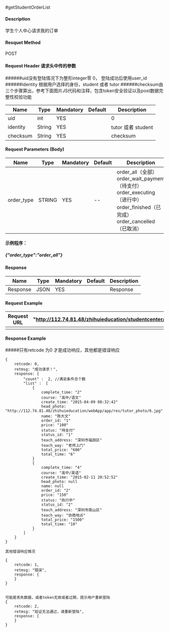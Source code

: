 #getStudentOrderList
#### Description
学生个人中心请求我的订单
#### Resquet Method
POST


#### Request Header 请求头中传的参数
######uid没有登陆情况下为整形integer零 0， 登陆成功后使用user_id
######identity 根据用户选择的身份，student 或者 tutor
######checksum由三个步骤算出，参考下面图片JS代码和注释，包含token安全验证以及post数据完整性校验功能

| Name | Type | Mandatory | Default | Description |
| -- | -- | -- | -- | -- |
| uid | int | YES |  | 0 |
| identity    | String | YES |  | tutor 或者 student|
| checksum    | String | YES |  | checksum|


#### Request Parameters (Body) 

| Name | Type | Mandatory | Default | Description |
| -- | -- | -- | -- | -- |
| order_type | STRING | YES | -- | order_all（全部） order_wait_payment（待支付）   order_executing（进行中）   order_finished（已完成） order_cancelled（已取消） |
####  示例程序：
#####  {"order_type":"order_all"}



#### Response
| Name | Type | Mandatory | Default | Description |
| -- | -- | -- | -- | -- |
| Response | JSON | YES| | Response |


#### Request Example

|Request URL | "http://112.74.81.48/zhihuieducation/studentcenter/getStudentOrderList" |
| --| -- |
| | |

#### Response Example

#####只有retcode 为0 才是成功响应，其他都是错误响应
```
{
    retcode: 0, 
    retmsg: "成功请求！",
    response: {
        "count" :  2, //满足条件总个数
        "list" :  [
            {
                complete_time: "2"
                course: "高中/语文"
                create_time: "2015-04-09 08:32:42"
                head_photo: "http://112.74.81.48/zhihuieducation/webApp/app/res/tutor_photo/6.jpg"
                name: "陈大文"
                order_id: "1"
                price: "100"
                status: "待支付"
                status_id: "1"
                teach_address: "深圳市福田区"
                teach_way: "老师上门"
                total_price: "600"
                total_time: "6"
            }
            {
                complete_time: "4"
                course: "高中/英语"
                create_time: "2015-02-11 20:52:52"
                head_photo: null
                name: null
                order_id: "2"
                price: "150"
                status: "执行中"
                status_id: "2"
                teach_address: "深圳市南山区"
                teach_way: "协商地点"
                total_price: "1500"
                total_time: "10"
            }
        ]
    }
}

其他错误响应情况

{
    retcode: 1, 
    retmsg: "错误",
    response: {
    }
}


可能是丢失数据，或者token无效或者过期，提示用户重新登陆
{
    retcode: 2, 
    retmsg: "验证无法通过，请重新登陆",
    response: {
    }
}
```



